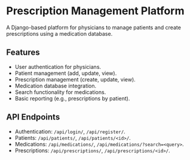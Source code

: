 # Prescription Management Platform

A Django-based platform for physicians to manage patients and create prescriptions using a medication database.

## Features
- User authentication for physicians.
- Patient management (add, update, view).
- Prescription management (create, update, view).
- Medication database integration.
- Search functionality for medications.
- Basic reporting (e.g., prescriptions by patient).

## API Endpoints
- Authentication: `/api/login/`, `/api/register/`.
- Patients: `/api/patients/`, `/api/patients/<id>/`.
- Medications: `/api/medications/`, `/api/medications/?search=<query>`.
- Prescriptions: `/api/prescriptions/`, `/api/prescriptions/<id>/`.
